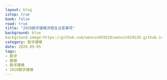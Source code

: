 ```yaml
---
layout: blog
istop: true
book: false              
road: true            
title: "2020数学建模流程及注意事项"
background: blue  
background-image:https://github.com/wenxin919220/wenxin919220.github.io/blob/master/_posts/%E8%B5%B0%E8%BF%87%E7%9A%84%E8%B7%AF/2002/09/2020-09-05-%E6%95%B0%E5%AD%A6%E5%BB%BA%E6%A8%A1%E6%B5%81%E7%A8%8B%E5%8F%8A%E6%B3%A8%E6%84%8F%E4%BA%8B%E9%A1%B9_00.png?raw=true
category: 数学建模  
date: 2020-09-05 
tags:
- 数学
- 建模
- 数学建模
- 2020数学建模
---
```


